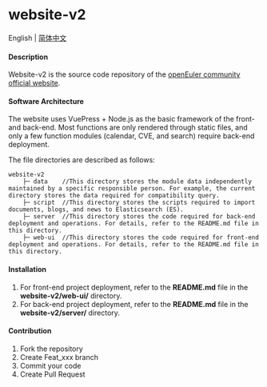 # website-v2
English | [简体中文](./README.md)

#### Description
Website-v2 is the source code repository of the [openEuler community official website](https://openeuler.org/en/).
#### Software Architecture
The website uses VuePress + Node.js as the basic framework of the front- and back-end. Most functions are only rendered through static files, and only a few function modules (calendar, CVE, and search) require back-end deployment.

The file directories are described as follows:

```
website-v2
    ├─ data    //This directory stores the module data independently maintained by a specific responsible person. For example, the current directory stores the data required for compatibility query.
    ├─ script  //This directory stores the scripts required to import documents, blogs, and news to Elasticsearch (ES).
    ├─ server  //This directory stores the code required for back-end deployment and operations. For details, refer to the README.md file in this directory.
    ├─ web-ui  //This directory stores the code required for front-end deployment and operations. For details, refer to the README.md file in this directory.
```

#### Installation

1. For front-end project deployment, refer to the  **README.md**  file in the  **website-v2/web-ui/**  directory.
2. For back-end project deployment, refer to the  **README.md**  file in the  **website-v2/server/**  directory.

#### Contribution

1.  Fork the repository
2.  Create Feat_xxx branch
3.  Commit your code
4.  Create Pull Request
